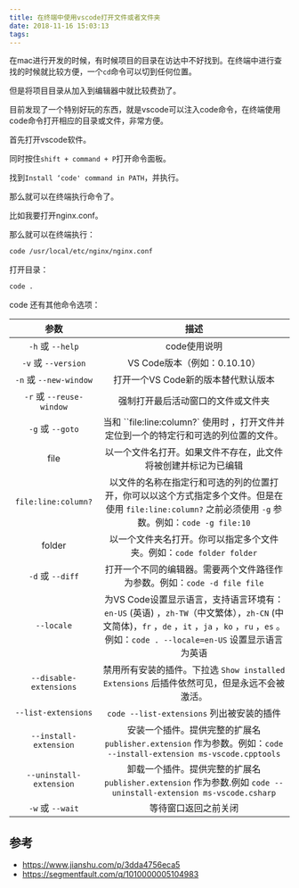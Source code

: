 ```yaml
---
title: 在终端中使用vscode打开文件或者文件夹
date: 2018-11-16 15:03:13
tags:
---
```

在mac进行开发的时候，有时候项目的目录在访达中不好找到。在终端中进行查找的时候就比较方便，一个`cd`命令可以切到任何位置。

但是将项目目录从加入到编辑器中就比较费劲了。

目前发现了一个特别好玩的东西，就是vscode可以注入code命令，在终端使用code命令打开相应的目录或文件，非常方便。

首先打开vscode软件。

同时按住`shift + command + P`打开命令面板。

找到`Install ‘code' command in PATH`，并执行。

那么就可以在终端执行命令了。

比如我要打开nginx.conf。

那么就可以在终端执行：

```bash
code /usr/local/etc/nginx/nginx.conf
```

打开目录：

```bash
code .
```

code 还有其他命令选项：

| 参数 | 描述 |
|:---:|:---:|
| `-h` 或 `--help` | code使用说明 |
| `-v` 或 `--version` |VS Code版本（例如：0.10.10）|
| `-n` 或 `--new-window` | 打开一个VS Code新的版本替代默认版本 |
| `-r` 或 `--reuse-window` | 强制打开最后活动窗口的文件或文件夹 |
| `-g` 或 `--goto`| 当和 ``file:line:column?` 使用时 ，打开文件并定位到一个的特定行和可选的列位置的文件。 |
| file | 以一个文件名打开。如果文件不存在，此文件将被创建并标记为已编辑 |
| `file:line:column?` | 以文件的名称在指定行和可选的列的位置打开，你可以以这个方式指定多个文件。但是在使用 `file:line:column?` 之前必须使用 `-g` 参数。例如：`code -g file:10` |
| folder | 以一个文件夹名打开。你可以指定多个文件夹。例如：`code folder folder` |
| `-d` 或 `--diff` | 打开一个不同的编辑器。需要两个文件路径作为参数。例如：`code -d file file` |
| `--locale` | 为VS Code设置显示语言，支持语言环境有：`en-US` (英语) ，`zh-TW`（中文繁体），`zh-CN` (中文简体)，`fr` ，`de` ，`it` ，`ja` ，`ko` ，`ru` ，`es` 。例如：`code . --locale=en-US` 设置显示语言为英语 |
| `--disable-extensions` | 禁用所有安装的插件。下拉选 `Show installed Extensions` 后插件依然可见，但是永远不会被激活。 |
| `--list-extensions` | `code --list-extensions` 列出被安装的插件 |
| `--install-extension` | 安装一个插件。提供完整的扩展名 `publisher.extension` 作为参数。例如：`code --install-extension ms-vscode.cpptools` |
| `--uninstall-extension` | 卸载一个插件。提供完整的扩展名 `publisher.extension` 作为参数.例如 `code --uninstall-extension ms-vscode.csharp` |
|`-w` 或 `--wait` | 等待窗口返回之前关闭 |

## 参考

- https://www.jianshu.com/p/3dda4756eca5
- https://segmentfault.com/q/1010000005104983
